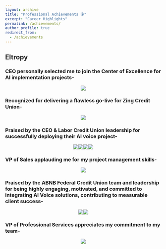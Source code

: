 ```yaml
---
layout: archive
title: "Professional Achievements 🏵️"
excerpt: "Career Highlights"
permalink: /achievements/
author_profile: true
redirect_from:
  - /achievements
---
```


## Eltropy
 
### CEO personally selected me to join the Center of Excellence for AI implementation projects-
<center><img src="/images/EL-1.png" style="cursor: crosshair;"></center>

### Recognized for delivering a flawless go-live for Zing Credit Union-
<center><img src="/images/EL-3.jpg" style="cursor: crosshair;"></center>

### Praised by the CEO & Labor Credit Union leadership for successfully deploying their AI voice project-
<center><img src="/images/EL-5.jpg" style="cursor: crosshair;"><img src="/images/EL-6.jpg" style="cursor: crosshair;"><img src="/images/EL-9.jpg" style="cursor: crosshair;"><img src="/images/EL-10.jpg" style="cursor: crosshair;"></center>

### VP of Sales applauding me for my project management skills-
<center><img src="/images/EL-7.jpg" style="cursor: crosshair;"></center>

### Praised by the ABNB Federal Credit Union team and leadership for being highly engaging, motivated, and committed to integrating AI Voice solutions, contributing to measurable client success-
<center><img src="/images/EL-2.jpg" style="cursor: crosshair;"><img src="/images/EL-4.jpg" style="cursor: crosshair;"></center>

### VP of Professional Services appreciates my commitment to my team-
<center><img src="/images/EL-8.jpg" style="cursor: crosshair;"></center>
